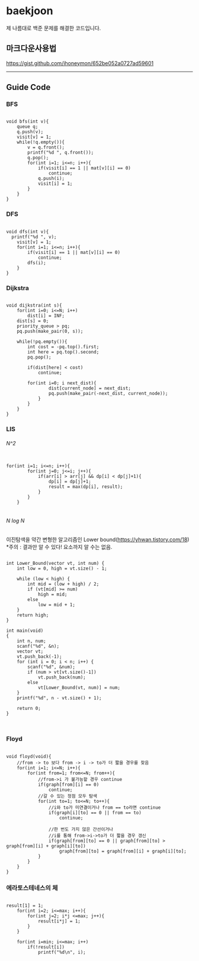 # baekjoon
제 나름대로 백준 문제를 해결한 코드입니다.

## 마크다운사용법
https://gist.github.com/ihoneymon/652be052a0727ad59601


<hr>
</hr>

## Guide Code  
### BFS  
<pre><code>
void bfs(int v){
	queue<int> q;
	q.push(v);
	visit[v] = 1;
	while(!q.empty()){
		v = q.front();
		printf("%d ", q.front());
		q.pop();
		for(int i=1; i<=n; i++){
			if(visit[i] == 1 || mat[v][i] == 0)
				continue;
			q.push(i);
			visit[i] = 1;
		}
	}
}
</pre></code>

### DFS  
<pre><code>
void dfs(int v){  
  printf("%d ", v);    
	visit[v] = 1;  
	for(int i=1; i<=n; i++){  
		if(visit[i] == 1 || mat[v][i] == 0)  
			continue;  
		dfs(i);  
	}  
}  
</pre></code>

### Dijkstra  
<pre><code>
void dijkstra(int s){
	for(int i=0; i<=N; i++)
		dist[i] = INF;
	dist[s] = 0;
	priority_queue<pair<int, int> > pq;
	pq.push(make_pair(0, s));

	while(!pq.empty()){
		int cost = -pq.top().first;
		int here = pq.top().second;
		pq.pop();

		if(dist[here] < cost)
			continue;

		for(int i=0; i<graph[here].size(); i++){
			int current_node = graph[here][i].first;
			int next_dist = cost + graph[here][i].second;

			if(dist[current_node] > next_dist){
				dist[current_node] = next_dist;
				pq.push(make_pair(-next_dist, current_node));
			}
		}
	}
}
</pre></code>

### LIS
###### N^2
<pre><code>
for(int i=1; i<=n; i++){
		for(int j=0; j<=i; j++){
			if(arr[i] > arr[j] && dp[i] < dp[j]+1){ 
				dp[i] = dp[j]+1;  
				result = max(dp[i], result);  
			}
		}
	}

</pre></code>

###### N log N
이진탐색을 약간 변형한 알고리즘인 Lower bound(https://yhwan.tistory.com/18)
*주의 : 결과만 알 수 있다! 요소까지 알 수는 없음.
<pre><code>
int Lower_Bound(vector<int> vt, int num) {
    int low = 0, high = vt.size() - 1;
 
    while (low < high) {
        int mid = (low + high) / 2;
        if (vt[mid] >= num)
            high = mid;
        else
            low = mid + 1;
    }
    return high;
}
 
int main(void)
{
    int n, num;
    scanf("%d", &n);
    vector<int> vt;
    vt.push_back(-1);
    for (int i = 0; i < n; i++) {
        scanf("%d", &num);
        if (num > vt[vt.size()-1])
            vt.push_back(num);
        else 
            vt[Lower_Bound(vt, num)] = num;
    }
    printf("%d", n - vt.size() + 1);
 
    return 0;
}


</pre></code>

### Floyd  
<pre><code>
void floyd(void){
	//from -> to 보다 from -> i -> to가 더 짧을 경우를 찾음
	for(int i=1; i<=N; i++){
		for(int from=1; from<=N; from++){
			//from->i 가 불가능할 경우 continue
			if(graph[from][i] == 0)
				continue;
			//갈 수 있는 정점 모두 탐색
			for(int to=1; to<=N; to++){
				//i와 to가 미연결이거나 from == to라면 continue
				if(graph[i][to] == 0 || from == to)
					continue;

				//한 번도 가지 않은 간선이거나
				//i를 통해 from->i->to가 더 짧을 경우 갱신
				if(graph[from][to] == 0 || graph[from][to] > graph[from][i] + graph[i][to])
					graph[from][to] = graph[from][i] + graph[i][to];
			}
		}
	}
}
</pre></code>
### 에라토스테네스의 체
<pre><code>
result[1] = 1;
	for(int i=2; i<=max; i++){
		for(int j=2; i*j <=max; j++){
			result[i*j] = 1;
		}
	}

	for(int i=min; i<=max; i++)
		if(!result[i])
			printf("%d\n", i);
</pre></code>
